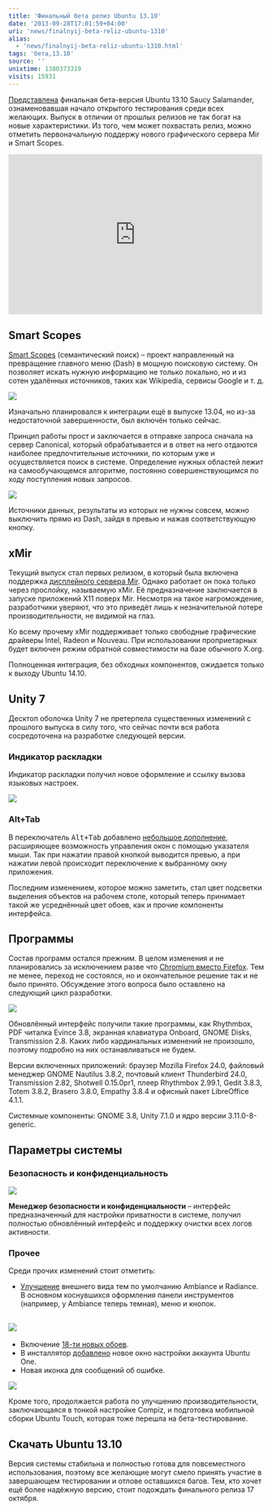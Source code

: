 ```yaml
---
title: 'Финальный бета релиз Ubuntu 13.10'
date: '2013-09-28T17:01:59+04:00'
uri: 'news/finalnyij-beta-reliz-ubuntu-1310'
alias: 
  - 'news/finalnyij-beta-reliz-ubuntu-1310.html'
tags: 'бета,13.10'
source: ''
unixtime: 1380373319
visits: 15931
---
```

[Представлена](https://lists.ubuntu.com/archives/ubuntu-announce/2013-September/000176.html) финальная бета-версия Ubuntu 13.10 Saucy Salamander, ознаменовавшая начало открытого тестирования среди всех желающих. Выпуск в отличии от прошлых релизов не так богат на новые характеристики. Из того, чем может похвастать релиз, можно отметить первоначальную поддержу нового графического сервера Mir и Smart Scopes.

<iframe src="https://www.youtube.com/embed/rqVbv8ULoCc" frameborder="0" width="500" height="315"></iframe> 

## Smart Scopes

[Smart Scopes](news/smart-scopes-poluchil-podderzhku-vyibora-oblastej-i-prevyu) (семантический поиск) – проект направленный на превращение главного меню (Dash) в мощную поисковую систему. Он позволяет искать нужную информацию не только локально, но и из сотен удалённых источников, таких как Wikipedia, сервисы Google и т. д.

[![](img/2013/09/28/17-00/ubuntu-1310-4-9980495444-o.jpg)](img/2013/09/28/17-00/ubuntu-1310-4-9980495444-o.jpg)

Изначально планировался к интеграции ещё в выпуске 13.04, но из-за недостаточной завершенности, был включён только сейчас.

Принцип работы прост и заключается в отправке запроса сначала на сервер Canonical, который обрабатывается и в ответ на него отдаются наиболее предпочтительные источники, по которым уже и осуществляется поиск в системе. Определение нужных областей лежит на самообучающемся алгоритме, постоянно совершенствующимся по ходу поступления новых запросов.

[![](img/2013/09/28/17-00/ubuntu-1310-2-9980471975-o.jpg)](img/2013/09/28/17-00/ubuntu-1310-2-9980471975-o.jpg)

Источники данных, результаты из которых не нужны совсем, можно выключить прямо из Dash, зайдя в превью и нажав соответствующую кнопку.

## xMir

Текущий выпуск стал первых релизом, в который была включена поддержка [дисплейного сервера Mir](news/ubuntu-1310-budet-ispolzovat-mir-po-umolchaniyu). Однако работает он пока только через прослойку, называемую xMir. Её предназначение заключается в запуске приложений X11 поверх Mir. Несмотря на такое нагромождение, разработчики уверяют, что это приведёт лишь к незначительной потере производительности, не видимой на глаз.

Ко всему прочему xMir поддерживает только свободные графические драйверы Intel, Radeon и Nouveau. При использовании проприетарных будет включен режим обратной совместимости на базе обычного X.org.

Полноценная интеграция, без обходных компонентов, ожидается только к выходу Ubuntu 14.10.

## Unity 7

Десктоп оболочка Unity 7 не претерпела существенных изменений с прошлого выпуска в силу того, что сейчас почти вся работа сосредоточена на разработке следующей версии.

### Индикатор раскладки

Индикатор раскладки получил новое оформление и ссылку вызова языковых настроек.

[![](img/2013/09/28/17-00/ubuntu-1310-5-9980539536-o.jpg)](img/2013/09/28/17-00/ubuntu-1310-5-9980539536-o.jpg)

### Alt+Tab

В переключатель <kbd>Alt+Tab</kbd> добавлено [небольшое дополнение](news/ubuntu-1310-podderzhka-myishi-dlya-alt-tab), расширяющее возможность управления окон с помощью указателя мыши. Так при нажатии правой кнопкой выводится превью, а при нажатии левой происходит переключение к выбранному окну приложения.

Последним изменением, которое можно заметить, стал цвет подсветки выделения объектов на рабочем столе, который теперь принимает такой же усреднённый цвет обоев, как и прочие компоненты интерфейса.

## Программы

Состав программ остался прежним. В целом изменения и не планировались за исключением разве что [Сhromium вместо Firefox](news/chromium-ne-zamenit-firefox-v-ubuntu-1310). Тем не менее, переход не состоялся, но и окончательное решение так и не было принято. Обсуждение этого вопроса было оставлено на следующий цикл разработки.

[![](img/2013/09/28/17-00/ubuntu-1310-1-9980498254-o.jpg)](img/2013/09/28/17-00/ubuntu-1310-1-9980498254-o.jpg)

Обновлённый интерфейс получили такие программы, как Rhythmbox, PDF читалка Evince 3.8, экранная клавиатура Onboard, GNOME Disks, Transmission 2.8. Каких либо кардинальных изменений не произошло, поэтому подробно на них останавливаться не будем.

Версии включенных приложений: браузер Mozilla Firefox 24.0, файловый менеджер GNOME Nautilus 3.8.2, почтовый клиент Thunderbird 24.0, Transmission 2.82, Shotwell 0.15.0pr1, плеер Rhythmbox 2.99.1, Gedit 3.8.3, Totem 3.8.2, Brasero 3.8.0, Empathy 3.8.4 и офисный пакет LibreOffice 4.1.1.

Системные компоненты: GNOME 3.8, Unity 7.1.0 и ядро версии 3.11.0-8-generic.

## Параметры системы

### Безопасность и конфиденциальность

[![](img/2013/09/28/17-00/ubuntu-1310-1-9980472385-o.jpg)](img/2013/09/28/17-00/ubuntu-1310-1-9980472385-o.jpg)

**Менеджер безопасности и конфиденциальности** – интерфейс предназначенный для настройки приватности в системе, получил полностью обновлённый интерфейс и поддержку очистки всех логов активности.

### Прочее

Среди прочих изменений стоит отметить:

*   [Улучшение](news/v-ubuntu-1310-dobavlen-patch-dly-ambiance-i-radiance) внешнего вида тем по умолчанию Ambiance и Radiance. В основном коснувшихся оформления панели инструментов (например, у Ambiance теперь темная), меню и кнопок.

## [![](img/2013/09/28/17-00/ubuntu-1310-3-9980495874-o.jpg)](img/2013/09/28/17-00/ubuntu-1310-3-9980495874-o.jpg)

*   Включение [18-ти новых обоев](news/vyibranyi-18-novyix-oboev-dlya-ubuntu-1310).
*   В инсталлятор [добавлено](news/v-installyator-ubuntu-1310-dobavlena-nastrojka-ubuntu-one) новое окно настройки аккаунта Ubuntu One.
*   Новая иконка для сообщений об ошибке.

[![](img/2013/09/28/17-00/ubuntu-1310-1-9980540656-o.jpg)](img/2013/09/28/17-00/ubuntu-1310-1-9980540656-o.jpg)

Кроме того, продолжается работа по улучшению производительности, заключающаяся в тонкой настройке Compiz, и подготовка мобильной сборки Ubuntu Touch, которая тоже перешла на бета-тестирование.

## Скачать Ubuntu 13.10

Версия системы стабильна и полностью готова для повсеместного использования, поэтому все желающие могут смело принять участие в завершающем тестировании и отлове оставшихся багов. Тем, кто хочет ещё более надёжную версию, стоит подождать финального релиза 17 октября.
